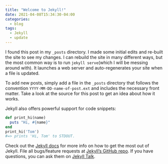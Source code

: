 ```yaml
---
title: "Welcome to Jekyll!"
date: 2021-04-08T15:34:30-04:00
categories:
  - blog
tags:
  - Jekyll
  - update
---
```


I found this post in my `_posts` directory. I made some initial edits and re-built the site to see my changes. I can rebuild the site in many different ways, but the most common way is to run `jekyll serve`(which I will be messing around with). It launches a web server and auto-regenerates your site when a file is updated.

To add new posts, simply add a file in the `_posts` directory that follows the convention `YYYY-MM-DD-name-of-post.ext` and includes the necessary front matter. Take a look at the source for this post to get an idea about how it works.

Jekyll also offers powerful support for code snippets:

```ruby
def print_hi(name)
  puts "Hi, #{name}"
end
print_hi('Tom')
#=> prints 'Hi, Tom' to STDOUT.
```

Check out the [Jekyll docs][jekyll-docs] for more info on how to get the most out of Jekyll. File all bugs/feature requests at [Jekyll’s GitHub repo][jekyll-gh]. If you have questions, you can ask them on [Jekyll Talk][jekyll-talk].

[jekyll-docs]: https://jekyllrb.com/docs/home
[jekyll-gh]:   https://github.com/jekyll/jekyll
[jekyll-talk]: https://talk.jekyllrb.com/
